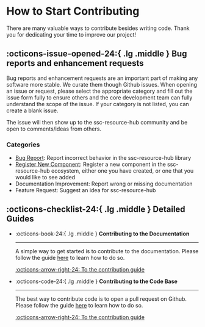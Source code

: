 # How to Start Contributing

There are many valuable ways to contribute besides writing code. Thank you for
dedicating your time to improve our project!

## :octicons-issue-opened-24:{ .lg .middle } Bug reports and enhancement requests

Bug reports and enhancement requests are an important part of making any
software more stable. We curate them though Github issues. When opening an
issue or request, please select the appropriate category and fill out the issue
form fully to ensure others and the core development team can fully understand
the scope of the issue. If your category is not listed, you can create a blank
issue.

The issue will then show up to the ssc-resource-hub community and be open to
comments/ideas from others.

### Categories

- [Bug Report](https://www.google.com): Report incorrect behavior in the ssc-resource-hub library
- [Register New Component](https://www.google.com): Register a new component in the ssc-resource-hub ecosystem, either one you have created, or one that you would like to see added
- Documentation Improvement: Report wrong or missing documentation
- Feature Request: Suggest an idea for ssc-resource-hub

## :octicons-checklist-24:{ .lg .middle } Detailed Guides

<div class="grid cards" markdown>

-   :octicons-book-24:{ .lg .middle } __Contributing to the Documentation__

    ---

    A simple way to get started is to contribute to the documentation. Please
    follow the guide [here](./contribute-docs.md) to learn how to do so.

    [:octicons-arrow-right-24: To the contribution guide](./contribute-docs.md)

</div>

<div class="grid cards" markdown>

-   :octicons-code-24:{ .lg .middle } __Contributing to the Code Base__

    ---

    The best way to contribute code is to open a pull request on Github. Please
    follow the guide [here](./contribute-codebase.md) to learn how to do so.

    [:octicons-arrow-right-24: To the contribution guide](./contribute-codebase.md)

</div>
